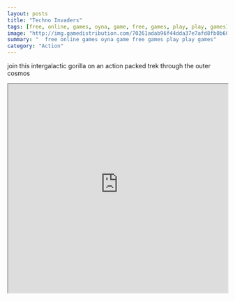 ```yaml
---
layout: posts
title: "Techno Invaders"
tags: [free, online, games, oyna, game, free, games, play, play, games]
image: "http://img.gamedistribution.com/70261adab96f44dda37e7afd8fb0b600.jpg"
summary: "  free online games oyna game free games play play games"
category: "Action"
---
```


join this intergalactic gorilla on an action packed trek through the outer cosmos

<iframe width="100%" height="480px;" src="http://flash.gamedistribution.com?game=70261adab96f44dda37e7afd8fb0b600"></iframe>